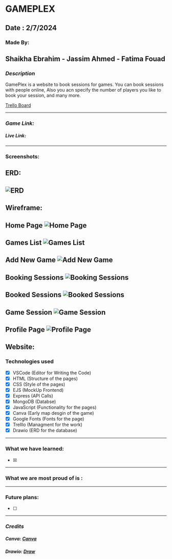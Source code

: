 # GAMEPLEX

## Date : 2/7/2024

### Made By:  
## Shaikha Ebrahim  - Jassim Ahmed  - Fatima Fouad

### **_Description_**
GamePlex is a website to book sessions for games.
You can book sessions with people online, Also you acn specify the number of players you like to book your session, and many more.


[Trello Board](https://trello.com/b/YZLaovCr/gameplex
)

---
### **_Game Link:_**
##### Live Link:
---
### Screenshots:
## ERD:
## ![ERD](Gameplex.drawio.png)
## Wireframe:
## Home Page  ![Home Page](P1.png)
## Games List ![Games List](P2.png)
## Add New Game ![Add New Game](P5.png)
## Booking Sessions ![Booking Sessions](P4.png)
## Booked Sessions ![Booked Sessions](P6.png)
## Game Session ![Game Session](P3.png)
## Profile Page ![Profile Page](P7.png)

## Website:


### Technologies used

- [x] VSCode (Editor for Writing the Code)
- [x] HTML (Structure of the pages)
- [x] CSS (Style of the pages)
- [x] EJS (MockUp Frontend)
- [x] Express (API Calls)
- [x] MongoDB (Databse)
- [x] JavaScript (Functionality for the pages)
- [x] Canva (Early map desgin of the game)
- [x] Google Fonts (Fonts for the page)
- [x] Trelllo (Managment for the work)
- [x] Drawio (ERD for the database)

---
### What we have learned:

- [x] 

---
### What we are most proud of is :

---
### Future plans:

- [ ] 


---
### **_Credits_**

##### Canva: [Canva](https://www.canva.com/)
##### Drawio: [Draw](https://app.diagrams.net/)

